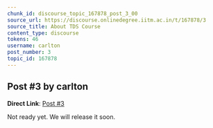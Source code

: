 ```yaml
---
chunk_id: discourse_topic_167878_post_3_00
source_url: https://discourse.onlinedegree.iitm.ac.in/t/167878/3
source_title: About TDS Course
content_type: discourse
tokens: 46
username: carlton
post_number: 3
topic_id: 167878
---
```


## Post #3 by carlton

**Direct Link**: [Post #3](https://discourse.onlinedegree.iitm.ac.in/t/167878/3)

Not ready yet. We will release it soon.
